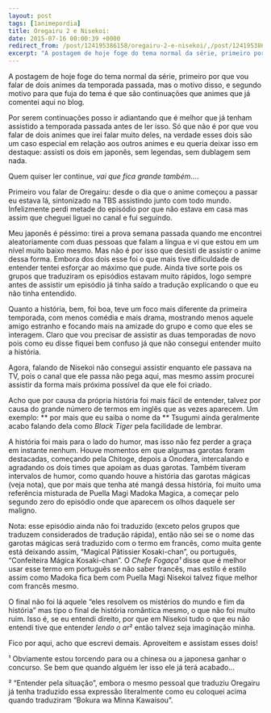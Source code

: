 ```yaml
---
layout: post
tags: [1animepordia]
title: Oregairu 2 e Nisekoi:
date: 2015-07-16 00:00:39 +0000
redirect_from: /post/124195386158/oregairu-2-e-nisekoi/,/post/124195386158/
excerpt: "A postagem de hoje foge do tema normal da série, primeiro por que vou falar de dois animes da temporada passada, mas o motivo disso, e segundo motivo para que fuja do tema é que são continuações que animes que já comentei aqui no blog."
---
```


A postagem de hoje foge do tema normal da série, primeiro por que vou
falar de dois animes da temporada passada, mas o motivo disso, e segundo
motivo para que fuja do tema é que são continuações que animes que já
comentei aqui no blog.

Por serem continuações posso ir adiantando que é melhor que já tenham
assistido a temporada passada antes de ler isso. Só que não é por que
vou falar de dois animes que irei falar muito deles, na verdade esses
dois são um caso especial em relação aos outros animes e eu queria
deixar isso em destaque: assisti os dois em japonês, sem legendas, sem
dublagem sem nada.

Quem quiser ler continue, *vai que fica grande também*….

<!-- more -->

Primeiro vou falar de Oregairu: desde o dia que o anime começou a passar
eu estava lá, sintonizado na TBS assistindo junto com todo mundo.
Infelizmente perdi metade do episódio por que não estava em casa mas
assim que cheguei liguei no canal e fui seguindo.

Meu japonês é péssimo: tirei a prova semana passada quando me encontrei
aleatoriamente com duas pessoas que falam a língua e vi que estou em um
nível muito baixo mesmo. Mas não é por isso que desisti de assistir o
anime dessa forma. Embora dos dois esse foi o que mais tive dificuldade
de entender tentei esforçar ao máximo que pude. Ainda tive sorte pois os
grupos que traduziram os episódios estavam muito rápidos, logo sempre
antes de assistir um episódio já tinha saído a tradução explicando o que
eu não tinha entendido.

Quanto a história, bem, foi boa, teve um foco mais diferente da primeira
temporada, com menos comédia e mais drama, mostrando menos aquele amigo
estranho e focando mais na amizade do grupo e como que eles se
interagem. Claro que vou precisar de assistir as duas temporadas de novo
pois como eu disse fiquei bem confuso já que não consegui entender muito
a história.

Agora, falando de Nisekoi não consegui assistir enquanto ele passava na
TV, pois o canal que ele passa não pega aqui, mas mesmo assim procurei
assistir da forma mais próxima possível da que ele foi criado.

Acho que por causa da própria história foi mais fácil de entender,
talvez por causa do grande número de termos em inglês que as vezes
aparecem. Um exemplo: ** por mais que eu saiba o nome da ** Tsugumi
ainda geralmente acabo falando dela como *Black Tiger* pela facilidade
de lembrar.

A história foi mais para o lado do humor, mas isso não fez perder a
graça em instante nenhum. Houve momentos em que algumas garotas foram
destacadas, começando pela Chitoge, depois a Onodera, intercalando e
agradando os dois times que apoiam as duas garotas. Também tiveram
intervalos de humor, como quando houve a história das garotas mágicas
(veja nota), que por mais que tenha até mangá dessa história, foi muito
uma referência misturada de Puella Magi Madoka Magica, a começar pelo
segundo zero do episódio onde que aparecem os olhos daquele ser
maligno.

Nota: esse episódio ainda não foi traduzido (exceto pelos grupos que
traduzem considerados de tradução rápida), então não sei se o nome das
garotas mágicas será traduzido com o termo em francês, como muita gente
está deixando assim, “Magical Pâtissier Kosaki-chan”, ou português,
“Confeiteira Mágica Kosaki-chan”. O *Chefe Fogaça¹* disse que é melhor
usar esse termo em português se não saber francês, mas estilo é estilo
assim como Madoka fica bem com Puella Magi Nisekoi talvez fique melhor
com francês mesmo.

O final não foi lá aquele “eles resolvem os mistérios do mundo e fim da
história” mas tipo o final de história romântica mesmo, o que não foi
muito ruim. Isso é, se eu entendi direito, por que em Nisekoi tudo o que
eu não entendi tive que entender *lendo o ar*² então talvez seja
imaginação minha.

Fico por aqui, acho que escrevi demais. Aproveitem e assistam esses
dois!

¹ Obviamente estou torcendo para ou a chinesa ou a japonesa ganhar o
concurso. Se bem que quando alguém ler isso ele já terá acabado…

² “Entender pela situação”, embora o mesmo pessoal que traduziu Oregairu
já tenha traduzido essa expressão literalmente como eu coloquei acima
quando traduziram “Bokura wa Minna Kawaisou”.


